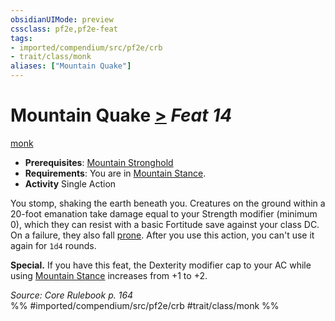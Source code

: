 ```yaml
---
obsidianUIMode: preview
cssclass: pf2e,pf2e-feat
tags:
- imported/compendium/src/pf2e/crb
- trait/class/monk
aliases: ["Mountain Quake"]
---
```

# Mountain Quake  [>](chapter-9-playing-the-game.md#Actions "Single Action") *Feat 14*  
[monk](rules/traits/monk.md)  

- **Prerequisites**: [Mountain Stronghold](mountain-stronghold.md)
- **Requirements**: You are in [Mountain Stance](mountain-stance.md).
- **Activity** Single Action

You stomp, shaking the earth beneath you. Creatures on the ground within a 20-foot emanation take damage equal to your Strength modifier (minimum 0), which they can resist with a basic Fortitude save against your class DC. On a failure, they also fall [prone](conditions.md#Prone). After you use this action, you can't use it again for `1d4` rounds.

**Special.** If you have this feat, the Dexterity modifier cap to your AC while using [Mountain Stance](mountain-stance.md) increases from +1 to +2.

*Source: Core Rulebook p. 164*  
%% #imported/compendium/src/pf2e/crb #trait/class/monk %%